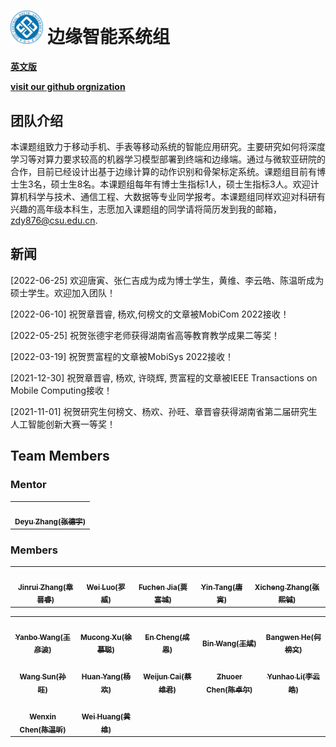 # <img src="csu.gif" alt="logo" style="zoom: 5.2%;" /> **边缘智能系统组**

**[英文版](https://eis.mobi)**

**[visit our github orgnization](https://github.com/csu-eis)**

## 团队介绍

本课题组致力于移动手机、手表等移动系统的智能应用研究。主要研究如何将深度学习等对算力要求较高的机器学习模型部署到终端和边缘端。通过与微软亚研院的合作，目前已经设计出基于边缘计算的动作识别和骨架标定系统。课题组目前有博士生3名，硕士生8名。本课题组每年有博士生指标1人，硕士生指标3人。欢迎计算机科学与技术、通信工程、大数据等专业同学报考。本课题组同样欢迎对科研有兴趣的高年级本科生，志愿加入课题组的同学请将简历发到我的邮箱，zdy876@csu.edu.cn.



## 新闻

[2022-06-25] 欢迎唐寅、张仁吉成为成为博士学生，黄维、李云皓、陈温昕成为硕士学生。欢迎加入团队！

[2022-06-10] 祝贺章晋睿, 杨欢,何榜文的文章被MobiCom 2022接收！

[2022-05-25] 祝贺张德宇老师获得湖南省高等教育教学成果二等奖！

[2022-03-19] 祝贺贾富程的文章被MobiSys 2022接收！

[2021-12-30] 祝贺章晋睿, 杨欢, 许晓辉, 贾富程的文章被IEEE Transactions on Mobile Computing接收！

[2021-11-01] 祝贺研究生何榜文、杨欢、孙旺、章晋睿获得湖南省第二届研究生人工智能创新大赛一等奖！



## Team Members

### Mentor

<table>
<tr>
<td align="center"><a href="https://github.com/Deyujonney"><img src="https://avatars.githubusercontent.com/u/38066171?v=4?s=120" width="150px;" alt=""/><br /><sub><b>Deyu Zhang(张德宇)</b></sub></a><br /></td>
</tr>
</table>

### Members

<table>
<tr>
<td align="center"><a href="https://github.com/ZJR-CSU"><img src="https://avatars.githubusercontent.com/u/25000811?v=4?s=120" width="150px;" alt=""/><br /><sub><b>Jinrui Zhang(章晋睿)</b></sub></a><br /></td>
<td align="center"><a href="https://github.com/Rorwey"><img src="https://avatars.githubusercontent.com/u/15143806?v=4?s=120" width="150px;" alt=""/><br /><sub><b>Wei Luo(罗威)</b></sub></a><br /></td>
<td align="center"><a href="https://github.com/FuchengJia1996"><img src="https://avatars.githubusercontent.com/u/75013397?v=4?s=120" width="150px;" alt=""/><br /><sub><b>Fuchen Jia(贾富城)</b></sub></a><br /></td>
<td align="center"><a href="https://github.com/yinntag"><img src="https://avatars.githubusercontent.com/u/58064027?v=4?s=120" width="150px;" alt=""/><br /><sub><b>Yin Tang(唐寅)</b></sub></a><br /></td>
<td align="center"><a href="https://github.com/ZXiiiC"><img src="https://avatars.githubusercontent.com/u/72813202?v=4?s=120" width="150px;" alt=""/><br /><sub><b>Xicheng Zhang(张熙铖)</b></sub></a><br /></td>
</tr>
</table>

<table>
<tr>
<td align="center"><a href="https://github.com/wangyanbo1993"><img src="https://avatars.githubusercontent.com/u/53209910?v=4?s=120" width="150px;" alt=""/><br /><sub><b>Yanbo Wang(王彦波)</b></sub></a><br /></td>
<td align="center"><a href="https://github.com/xumucong"><img src="https://avatars.githubusercontent.com/u/29012078?v=4?s=120" width="150px;" alt=""/><br /><sub><b>Mucong Xu(徐慕聪)</b></sub></a><br /></td>
<td align="center"><a href="https://github.com/OrangeFower"><img src="https://avatars.githubusercontent.com/u/50410627?v=4?s=120" width="150px;" alt=""/><br /><sub><b>En Cheng(成恩)</b></sub></a><br /></td>
<td align="center"><a href="https://github.com/wangbin1002"><img src="https://avatars.githubusercontent.com/u/26839456?v=4?s=120" width="150px;" alt=""/><br /><sub><b>Bin Wang(王斌)</b></sub></a><br /></td>
<td align="center"><a href="https://github.com/BangwenHe"><img src="https://avatars.githubusercontent.com/u/32662175?v=4?s=120" width="150px;" alt=""/><br /><sub><b>Bangwen He(何榜文)</b></sub></a><br /></td>
</tr>
<tr>
<td align="center"><a href="https://github.com/Geeksun2018"><img src="https://avatars.githubusercontent.com/u/42086593?v=4?s=120" width="150px;" alt=""/><br /><sub><b>Wang Sun(孙旺)</b></sub></a><br /></td>
<td align="center"><a href="https://github.com/SheepHuan"><img src="https://avatars.githubusercontent.com/u/48245110?v=4?s=120" width="150px;" alt=""/><br /><sub><b>Huan Yang(杨欢)</b></sub></a><br /></td>
<td align="center"><a href="https://github.com/TsaiVikin"><img src="https://avatars.githubusercontent.com/u/78303554?v=4?s=120" width="150px;" alt=""/><br /><sub><b>Weijun Cai(蔡维君)</b></sub></a><br /></td>
<td align="center"><a href="https://github.com/chenzhuoer"><img src="https://avatars.githubusercontent.com/u/82086797?v=4?s=120" width="150px;" alt=""/><br /><sub><b>Zhuoer Chen(陈卓尔)</b></sub></a><br /></td>
<td align="center"><a href="https://github.com/chestnut0912"><img src="https://avatars.githubusercontent.com/u/76651653?v=4?s=120" width="150px;" alt=""/><br /><sub><b>Yunhao Li(李云皓)</b></sub></a><br /></td>
</tr>
<tr>
<td align="center"><a href="https://github.com/Storagebox828"><img src="https://avatars.githubusercontent.com/u/102845669?v=4?s=120" width="150px;" alt=""/><br /><sub><b>Wenxin Chen(陈温昕)</b></sub></a><br /></td>
<td align="center"><a href="https://github.com/hwalg2202"><img src="https://avatars.githubusercontent.com/u/108312923?v=4?s=120" width="150px;" alt=""/><br /><sub><b>Wei Huang(黄维)</b></sub></a><br /></td>
</tr>
</table>

